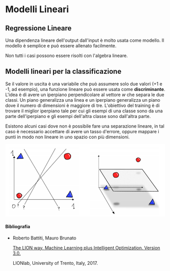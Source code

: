# Modelli Lineari

## Regressione Lineare
Una dipendenza lineare dell'output dall'input è molto usata come modello. Il modello è semplice e può essere allenato facilmente.

Non tutti i casi possono essere risolti con l'algebra lineare.

## Modelli lineari per la classificazione
Se il valore in uscita è una variabile che può assumere solo due valori (+1 e -1, ad esempio), una funzione lineare può essere usata come **discriminante**. L'idea è di avere un iperpiano perpendicolare al vettore *w* che separa le due classi. Un piano generalizza una linea e un iperpiano generalizza un piano dove il numero di dimensioni è maggiore di tre. L'obiettivo del training è di trovare il miglior iperpiano tale per cui gli esempi di una classe sono da una parte dell'iperpiano e gli esempi dell'altra classe sono dall'altra parte.

Esistono alcuni casi dove non è possibile fare una separazione lineare, in tal caso è necessario accettare di avere un tasso d'errore, oppure mappare i punti in modo non lineare in uno spazio con più dimensioni.

![](img/separazione_lineare_impossibile.png)

#### **Bibliografia**
- Roberto Battiti, Mauro Brunato

    [The LION way. Machine Learning plus Intelligent Optimization. Version 3.0.](https://intelligent-optimization.org/LIONbook/)
    
    LIONlab, University of Trento, Italy, 2017.